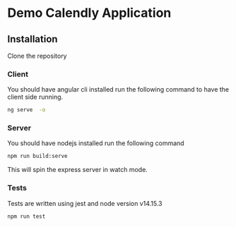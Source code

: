 # Demo Calendly Application
## Installation

Clone the repository

### Client

You should have angular cli installed run the following command to have the client side running.

```bash
ng serve  -o
```

### Server

You should have nodejs installed run the following command

```bash
npm run build:serve
```

This will spin the express server in watch mode.

### Tests

Tests are written using jest and node version v14.15.3

```bash
npm run test
```
